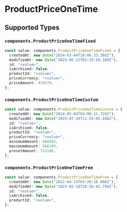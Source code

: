 # ProductPriceOneTime


## Supported Types

### `components.ProductPriceOneTimeFixed`

```typescript
const value: components.ProductPriceOneTimeFixed = {
  createdAt: new Date("2024-03-04T18:06:33.266Z"),
  modifiedAt: new Date("2023-05-22T03:29:50.109Z"),
  id: "<value>",
  isArchived: false,
  productId: "<value>",
  priceCurrency: "<value>",
  priceAmount: 410579,
};
```

### `components.ProductPriceOneTimeCustom`

```typescript
const value: components.ProductPriceOneTimeCustom = {
  createdAt: new Date("2024-05-04T04:00:11.729Z"),
  modifiedAt: new Date("2023-07-24T11:55:05.448Z"),
  id: "<value>",
  isArchived: false,
  productId: "<value>",
  priceCurrency: "<value>",
  minimumAmount: 660582,
  maximumAmount: 566193,
  presetAmount: 712186,
};
```

### `components.ProductPriceOneTimeFree`

```typescript
const value: components.ProductPriceOneTimeFree = {
  createdAt: new Date("2022-04-14T03:20:16.898Z"),
  modifiedAt: new Date("2023-02-18T20:56:42.794Z"),
  id: "<value>",
  isArchived: false,
  productId: "<value>",
};
```

